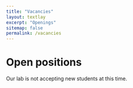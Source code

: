 ```yaml
---
title: "Vacancies"
layout: textlay
excerpt: "Openings"
sitemap: false
permalink: /vacancies
---
```


# Open positions

Our lab is not accepting new students at this time.

<!--
### Current open positions

You find the current job openings here:
[Opening 1]({{ site.baseurl }}/downloads/GeneralPostdoc_2019_v01.pdf),

### Applications for PhD and Postdoc positions If you are interested in
working with us as a PhD student or postdoc, please send me an
[email](mailto:milan.allan@gmail.com). State briefly why you are interested
and attach a CV, including information about the grades you had as an
undergraduate. No need for a separate cover letter or certificates.
**Important**: please insert _"Application PhD"_ or _"Application Postdoc"_
in the subject line. If you are applying to a specific advertisement, note
this in your email.

### Masters projects for MIT students
If you are a Masters student at MIT looking for a Master
project, contact me (or any group member) per email or stop by my office.
-->

<!--
<figure>
<img src="{{ site.url }}{{ site.baseurl }}/images/picpic/Gallery/DSC_0696.jpg" width="95%">
</figure>
-->
